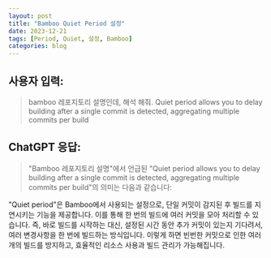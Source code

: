 ```yaml
---
layout: post
title: "Bamboo Quiet Period 설정"
date: 2023-12-21
tags: [Period, Quiet, 설정, Bamboo]
categories: blog
---
```


## 사용자 입력:
> bamboo 레포지토리 설명인데, 해석 해줘. Quiet period allows you to delay building after a single commit is detected, aggregating multiple commits per build

## ChatGPT 응답:
> "Bamboo 레포지토리 설명"에서 언급된 "Quiet period allows you to delay building after a single commit is detected, aggregating multiple commits per build"의 의미는 다음과 같습니다:

"Quiet period"은 Bamboo에서 사용되는 설정으로, 단일 커밋이 감지된 후 빌드를 지연시키는 기능을 제공합니다. 이를 통해 한 번의 빌드에 여러 커밋을 모아 처리할 수 있습니다. 즉, 바로 빌드를 시작하는 대신, 설정된 시간 동안 추가 커밋이 있는지 기다려서, 여러 변경사항을 한 번에 빌드하는 방식입니다. 이렇게 하면 빈번한 커밋으로 인한 여러 개의 빌드를 방지하고, 효율적인 리소스 사용과 빌드 관리가 가능해집니다.


